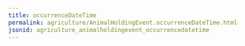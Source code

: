 ```yaml
---
title: occurrenceDateTime
permalink: agriculture/AnimalHoldingEvent.occurrenceDateTime.html
jsonid: agriculture_animalholdingevent_occurrencedatetime
---
```

